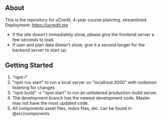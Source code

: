 ## About

This is the repository for uCredit, 4-year course planning, streamlined.
Deployment: https://ucredit.me

- If the site doesn't immediately show, please give the frontend server a few seconds to load.
- If user and plan data doesn't show, give it a second longer for the backend server to start up.

## Getting Started

1. "npm i"
2. "npm run start" to run a local server on "localhost:3000" with nodemon listening for changes
3. "npm build" -> "npm start" to run an unlistened production-build server.
4. The development branch has the newest development code. Master may not have the most updated code.
5. All components asset files, redux files, etc. can be found in @src/components
